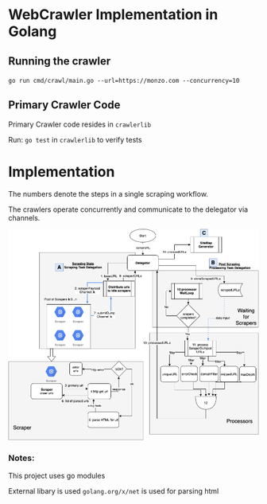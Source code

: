 # WebCrawler Implementation in Golang

## Running the crawler

`go run cmd/crawl/main.go --url=https://monzo.com --concurrency=10` 

## Primary Crawler Code
Primary Crawler code resides in `crawlerlib`

Run: `go test` in `crawlerlib` to verify tests

# Implementation
The numbers denote the steps in a single scraping workflow. 

The crawlers operate concurrently and communicate to the delegator via channels.

![Workflow Diagram](https://github.com/priteshgudge/webcrawler/blob/master/assets/WebCrawler.png)

### Notes:

This project uses go modules

External libary is used `golang.org/x/net` is used for parsing html
